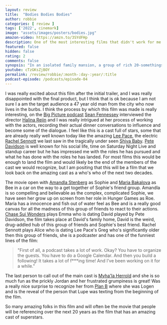 ```yaml
---
layout: review
title:  "Bodies Bodies Bodies"
author: robbie
categories: [ review ]
tags: ['2022', cinemark]
image: "assets/images/posters/bodies.jpg"
amazon-video: https://amzn.to/3SYdFHp
description: One of the most interesting films that didn't work for me at all, the director, actors and other below the line folks do a great job, but I didn't enjoy the viewing experience (I don't think a 47 year old man who lives in the suburbs is the target audience).
featured: false
hidden: false
rating: 2
comments: false
synopsis: "In an isolated family mansion, a group of rich 20-somethings decides to play Bodies Bodies Bodies, a game where one of them is secretly a “killer” while the rest tries to “escape”. Things take a turn for the worse when real bodies start turning up, setting off a paranoid and dangerous chain of events."  
youtube: cTzGKsZjBOY
permalink: /review/robbie/:month-:day-:year/:title
podcast-episode: /podcasts/episode-04
---
```


I was really excited about this film after the initial trailer, and I was really disappointed with the final product, but I think that is ok because I am not sure I a am the target audience a 47 year old man from the city who now lives in the burbs.  I think the process by which this film was made is really interesting, on the <a href="https://www.theringer.com/2022/8/12/23300655/top-five-one-crazy-night-movies-and-bodies-bodies-bodies">Big Picture podcast</a> <a href="https://twitter.com/SeanFennessey">Sean Fennessey</a> interviewed the director <a href="https://www.imdb.com/name/nm0717603/">Halina Rejin</a> and I was really intrigued at her process of working with the actors, recording their actual dinner conversations to influence and become some of the dialogue.  I feel like this is a cast full of stars, some that are already really well known today like the amazing <a href="https://www.imdb.com/name/nm1195855/">Lee Pace</a>, the electric <a href="https://www.imdb.com/name/nm6976735/">Rachel Sennott</a> we last saw in the tragically under seen <a href="">Shiva Baby</a>.  <a href="">Pete Davidson</a> is well known for his social life, time on Saturday Night Live and standup career but he has impressed me with the roles he has pursued and  what he has done with the roles he has landed.  For most films this would be enough to land the film and would likely be the end of the members of the cast we would recognize, but I am positing that this will be a film that we look back on the amazing cast as a who's who of the next two decades. 

The movie open with <a href="https://www.imdb.com/name/nm3964350/">Amandla Stenberg</a> as Sophie and <a href="https://www.imdb.com/name/nm7210025/">Maria Bakalova</a> as Bee in a car on the way to a get together of Sophie's friend group.  Amandla is so compelling and believable as the complex, complicated Sophie, we have seen her grow up on screen from her role in Hunger Games as Roe.  Maria has a innocence and fish out of water feel as Bee and is a really good canvas for all the madness of this group of friends to react to their actions.   <a href="https://www.imdb.com/name/nm3681769/">Chase Sui Wonders</a> plays Emma who is dating David played by Pete Davidson, the film takes place at David's family home, David is the weird, drug-addled hub of this group of friends and Sophie's best friend.  Rachel Sennott plays Alice who is dating Lee Pace's Greg who's significantly older then this group of friends, she is a podcaster and has one of the funniest lines of the film:
>"First of all, a podcast takes a lot of work. Okay? You have to organize the guests. You have to do a Google Calendar. And then you build a following! It takes a lot of f***ing time! And I’ve been working on it for a while." 

The last person to call out of the main cast is <a href="https://www.imdb.com/name/nm9684601/">Myha'la Herrold</a> and she is so much fun as the prickly Jordan and her frustrated grumpiness is great!  Was a really nice surprise to recognize her from <a href="https://www.imdb.com/title/tt13172796/">Plan B</a> where she was Logen and is the reveal of the person that Lupe was texting from the beginning of the film. 

So many amazing folks in this film and will often be the movie that people will be referencing over the next 20 years as the film that has an amazing cast of superstars.



